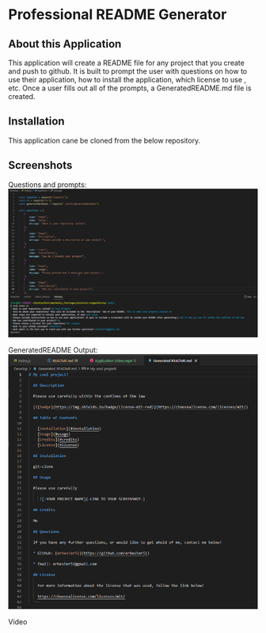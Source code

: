 # Professional README Generator 

## About this Application
This application will create a README file for any project that you create and push to github. It is built to prompt the user with questions on how to use their application, how to install the application, which license to use , etc. Once a user fills out all of the prompts, a GeneratedREADME.md file is created.

## Installation 
This application cane be cloned from the below repository.

## Screenshots
Questions and prompts:
![alt text](https://github.com/erbester51/potential-enigma/blob/main/Develop/images/Questions.png)

GeneratedREADME Output:
![alt text](https://github.com/erbester51/potential-enigma/blob/main/Develop/images/Generated_ReadMe.png)

Video

